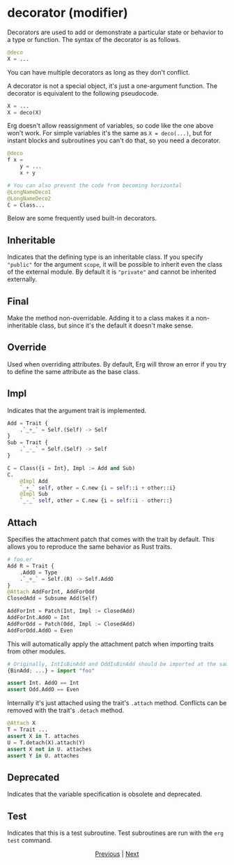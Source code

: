 # decorator (modifier)

Decorators are used to add or demonstrate a particular state or behavior to a type or function.
The syntax of the decorator is as follows.

```python
@deco
X = ...
```

You can have multiple decorators as long as they don't conflict.

A decorator is not a special object, it's just a one-argument function. The decorator is equivalent to the following pseudocode.

```python
X = ...
X = deco(X)
```

Erg doesn't allow reassignment of variables, so code like the one above won't work.
For simple variables it's the same as `X = deco(...)`, but for instant blocks and subroutines you can't do that, so you need a decorator.

```python
@deco
f x =
    y = ...
    x + y

# You can also prevent the code from becoming horizontal
@LongNameDeco1
@LongNameDeco2
C = Class...
```

Below are some frequently used built-in decorators.

## Inheritable

Indicates that the defining type is an inheritable class. If you specify `"public"` for the argument `scope`, it will be possible to inherit even the class of the external module. By default it is `"private"` and cannot be inherited externally.

## Final

Make the method non-overridable. Adding it to a class makes it a non-inheritable class, but since it's the default it doesn't make sense.

## Override

Used when overriding attributes. By default, Erg will throw an error if you try to define the same attribute as the base class.

## Impl

Indicates that the argument trait is implemented.

```python
Add = Trait {
    .`_+_` = Self.(Self) -> Self
}
Sub = Trait {
    .`_-_` = Self.(Self) -> Self
}

C = Class({i = Int}, Impl := Add and Sub)
C.
    @Impl Add
    `_+_` self, other = C.new {i = self::i + other::i}
    @Impl Sub
    `_-_` self, other = C.new {i = self::i - other::}
```

## Attach

Specifies the attachment patch that comes with the trait by default.
This allows you to reproduce the same behavior as Rust traits.

```python
# foo.er
Add R = Trait {
    .AddO = Type
    .`_+_` = Self.(R) -> Self.AddO
}
@Attach AddForInt, AddForOdd
ClosedAdd = Subsume Add(Self)

AddForInt = Patch(Int, Impl := ClosedAdd)
AddForInt.AddO = Int
AddForOdd = Patch(Odd, Impl := ClosedAdd)
AddForOdd.AddO = Even
```

This will automatically apply the attachment patch when importing traits from other modules.

```python
# Originally, IntIsBinAdd and OddIsBinAdd should be imported at the same time, but if it's an attachment patch, you can omit it
{BinAdd; ...} = import "foo"

assert Int. AddO == Int
assert Odd.AddO == Even
```

Internally it's just attached using the trait's `.attach` method. Conflicts can be removed with the trait's `.detach` method.

```python
@Attach X
T = Trait ...
assert X in T. attaches
U = T.detach(X).attach(Y)
assert X not in U. attaches
assert Y in U. attaches
```

## Deprecated

Indicates that the variable specification is obsolete and deprecated.

## Test

Indicates that this is a test subroutine. Test subroutines are run with the `erg test` command.

<p align='center'>
    <a href='./29_spread_syntax.md'>Previous</a> | <a href='./31_error_handling.md'>Next</a>
</p>
